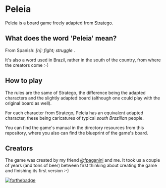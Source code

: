 # Peleia
Peleia is a board game freely adapted from [Stratego](https://en.wikipedia.org/wiki/Stratego).    

## What does the word 'Peleia' mean?   
From Spanish: _[n]: fight; struggle_ .    

It's also a word used in Brazil, rather in the south of the country, from where the creators come :-)    

## How to play 
The rules are the same of Stratego, the difference being the adapted characters and the slightly adapted board (although one could play with the original board as well). 

For each character from Stratego, Peleia has an equivalent adapted character, these being caricatures of typical _south Brazilian_ people.

You can find the game's manual in the directory resources from this repository, where you also can find the blueprint of the game's board. 

## Creators
The game was created by my friend [@fpaganini](https://github.com/fpaganini) and me. It took us a couple of years (and tons of beer) between first thinking about creating the game and finishing its first version :-)     

[![forthebadge](http://forthebadge.com/images/badges/kinda-sfw.svg)](http://forthebadge.com)   

